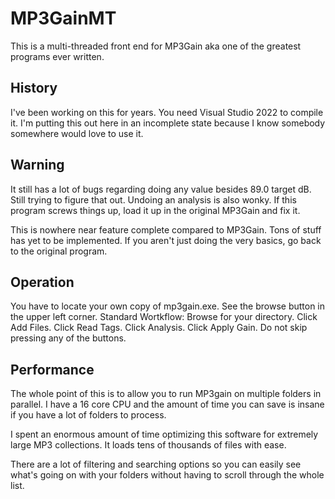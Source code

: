 # MP3GainMT

This is a multi-threaded front end for MP3Gain aka one of the greatest programs ever written.

## History
I've been working on this for years. You need Visual Studio 2022 to compile it. I'm putting this out here in an incomplete state because I know somebody somewhere would love to use it.

## Warning
It still has a lot of bugs regarding doing any value besides 89.0 target dB. Still trying to figure that out. Undoing an analysis is also wonky. If this program screws things up, load it up in the original MP3Gain and fix it.

This is nowhere near feature complete compared to MP3Gain. Tons of stuff has yet to be implemented. If you aren't just doing the very basics, go back to the original program.

## Operation
You have to locate your own copy of mp3gain.exe. See the browse button in the upper left corner.
Standard Wortkflow: Browse for your directory. Click Add Files. Click Read Tags. Click Analysis. Click Apply Gain. Do not skip pressing any of the buttons.

## Performance
The whole point of this is to allow you to run MP3gain on multiple folders in parallel.  I have a 16 core CPU and the amount of time you can save is insane if you have a lot of folders to process.

I spent an enormous amount of time optimizing this software for extremely large MP3 collections.  It loads tens of thousands of files with ease.

There are a lot of filtering and searching options so you can easily see what's going on with your folders without having to scroll through the whole list.
